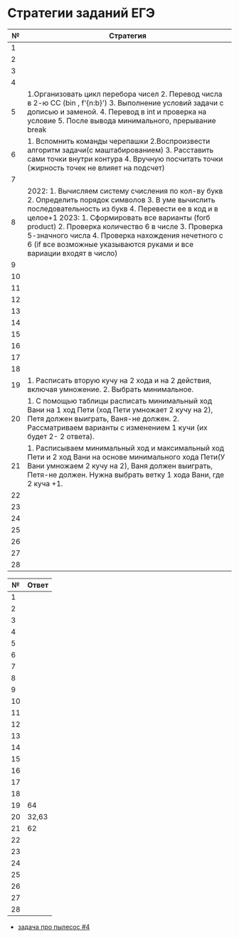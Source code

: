 # Стратегии заданий ЕГЭ
| № | Стратегия |
|----|----|
| 1 |  |
| 2 |  |
| 3 |  |
| 4 |  |
| 5 | 1.Организовать цикл перебора чисел 2. Перевод числа в 2-ю СС (bin , f'{n:b}') 3. Выполнение условий задачи с дописью и заменой. 4. Перевод в int и проверка на условие 5. После вывода минимального, прерывание break |
| 6 | 1. Вспомнить команды черепашки 2.Воспроизвести алгоритм задачи(с маштабированием) 3. Расставить сами точки внутри контура 4. Вручную посчитать точки (жирность точек не влияет на подсчет) |
| 7 |  |
| 8 | 2022: 1. Вычисляем систему счисления по кол-ву букв 2. Определить порядок символов 3. В уме вычислить последовательность из букв 4. Перевести ее в код и в целое+1   2023: 1. Сформировать все варианты (forб product) 2. Проверка количество 6 в числе 3. Проверка 5-значного числа 4. Проверка нахождения нечетного с 6 (if все возможные указываются руками и все вариации входят в число)|
| 9 |  |
| 10 |  |
| 11 |  |
| 12 |  |
| 13 |  |
| 14 |  |
| 15 |  |
| 16 |  |
| 17 |  |
| 18 |  |
| 19 | 1. Расписать вторую кучу на 2 хода и на 2 действия, включая умножение. 2. Выбрать минимальное. |
| 20 | 1. С помощью таблицы расписать минимальный ход Вани на 1 ход Пети (ход Пети умножает 2 кучу на 2), Петя должен выиграть, Ваня-не должен. 2. Рассматриваем варианты с изменением 1 кучи (их будет 2- 2 ответа). |
| 21 | 1. Расписываем минимальный ход и максимальный ход Пети и 2 ход Вани на основе минимального хода Пети(У Вани умножаем 2 кучу на 2), Ваня должен выиграть, Петя-не должен. Нужна выбрать ветку 1 хода Вани, где 2 куча +1.|
| 22 |  |
| 23 |  |
| 24 |  |
| 25 |  |
| 26 |  |
| 27 |  |
| 28 |  |

| № | Ответ |
|----|----|
| 1 |  |
| 2 |  |
| 3 |  |
| 4 |  |
| 5 |  |
| 6 |  |
| 7 |  |
| 8 |  |
| 9 |  |
| 10 |  |
| 11 |  |
| 12 |  |
| 13 |  |
| 14 |  |
| 15 |  |
| 16 |  |
| 17 |  |
| 18 |  |
| 19 | 64 |
| 20 | 32,63 |
| 21 | 62 |
| 22 |  |
| 23 |  |
| 24 |  |
| 25 |  |
| 26 |  |
| 27 |  |
| 28 |  |
+ [задача про пылесос #4]()
